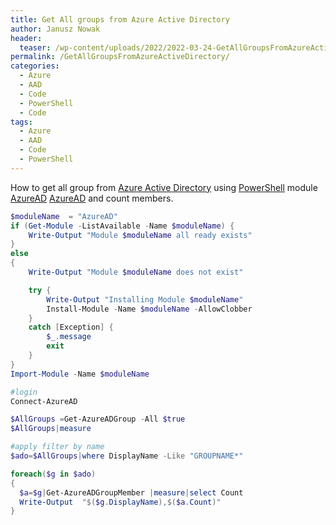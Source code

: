 ```yaml
---
title: Get All groups from Azure Active Directory
author: Janusz Nowak
header:
  teaser: /wp-content/uploads/2022/2022-03-24-GetAllGroupsFromAzureActiveDirectory.png
permalink: /GetAllGroupsFromAzureActiveDirectory/
categories:
  - Azure
  - AAD
  - Code
  - PowerShell
  - Code
tags:
  - Azure
  - AAD
  - Code
  - PowerShell
---
```


How to get all group from [Azure Active Directory](https://azure.microsoft.com/en-us/services/active-directory) using [PowerShell](https://docs.microsoft.com/en-us/powershell/scripting/overview?view=powershell-7.2) module [AzureAD](https://docs.microsoft.com/en-us/powershell/module/azuread/?view=azureadps-2.0) [AzureAD](https://www.powershellgallery.com/packages/AzureAD) and count members.

```powershell
$moduleName  = "AzureAD"
if (Get-Module -ListAvailable -Name $moduleName) {
    Write-Output "Module $moduleName all ready exists"
}
else
{
    Write-Output "Module $moduleName does not exist"

    try {
        Write-Output "Installing Module $moduleName"
        Install-Module -Name $moduleName -AllowClobber
    }
    catch [Exception] {
        $_.message
        exit
    }
}
Import-Module -Name $moduleName

#login
Connect-AzureAD

$AllGroups =Get-AzureADGroup -All $true
$AllGroups|measure

#apply filter by name
$ado=$AllGroups|where DisplayName -Like "GROUPNAME*"

foreach($g in $ado)
{
  $a=$g|Get-AzureADGroupMember |measure|select Count
  Write-Output  "$($g.DisplayName),$($a.Count)"
}
```
